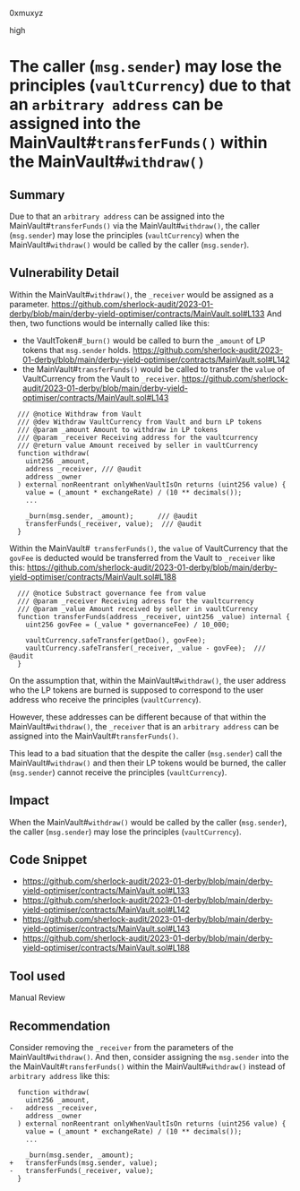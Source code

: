 0xmuxyz

high

# The caller (`msg.sender`) may lose the principles (`vaultCurrency`) due to that an `arbitrary address` can be assigned into the MainVault#`transferFunds()` within the MainVault#`withdraw()`

## Summary
Due to that an `arbitrary address` can be assigned into the MainVault#`transferFunds()` via the MainVault#`withdraw()`, the caller (`msg.sender`) may lose the principles (`vaultCurrency`) when the MainVault#`withdraw()` would be called by the caller (`msg.sender`).

## Vulnerability Detail
Within the MainVault#`withdraw()`, 
the `_receiver` would be assigned as a parameter.
https://github.com/sherlock-audit/2023-01-derby/blob/main/derby-yield-optimiser/contracts/MainVault.sol#L133
And then, two functions would be internally called like this: 
- the VaultToken#`_burn()` would be called to burn the `_amount` of LP tokens that `msg.sender` holds.
   https://github.com/sherlock-audit/2023-01-derby/blob/main/derby-yield-optimiser/contracts/MainVault.sol#L142
- the MainVault#`transferFunds()` would be called to transfer the `value` of VaultCurrency from the Vault to `_receiver`.
    https://github.com/sherlock-audit/2023-01-derby/blob/main/derby-yield-optimiser/contracts/MainVault.sol#L143
```solidity
  /// @notice Withdraw from Vault
  /// @dev Withdraw VaultCurrency from Vault and burn LP tokens
  /// @param _amount Amount to withdraw in LP tokens
  /// @param _receiver Receiving address for the vaultcurrency
  /// @return value Amount received by seller in vaultCurrency
  function withdraw(
    uint256 _amount,
    address _receiver, /// @audit
    address _owner
  ) external nonReentrant onlyWhenVaultIsOn returns (uint256 value) {
    value = (_amount * exchangeRate) / (10 ** decimals());
    ...

    _burn(msg.sender, _amount);      /// @audit
    transferFunds(_receiver, value);  /// @audit
  }
```

Within the MainVault#` transferFunds()`,
the `value` of VaultCurrency that the `govFee` is deducted would be transferred from the Vault to `_receiver` like this:
https://github.com/sherlock-audit/2023-01-derby/blob/main/derby-yield-optimiser/contracts/MainVault.sol#L188
```solidity
  /// @notice Substract governance fee from value
  /// @param _receiver Receiving adress for the vaultcurrency
  /// @param _value Amount received by seller in vaultCurrency
  function transferFunds(address _receiver, uint256 _value) internal {
    uint256 govFee = (_value * governanceFee) / 10_000;

    vaultCurrency.safeTransfer(getDao(), govFee);
    vaultCurrency.safeTransfer(_receiver, _value - govFee);  /// @audit
  }
```

On the assumption that, within the MainVault#`withdraw()`, the user address who the LP tokens are burned is supposed to correspond to the user address who receive the principles (`vaultCurrency`).

However, these addresses can be different because of that within the MainVault#`withdraw()`, the `_receiver` that is an `arbitrary address` can be assigned into the MainVault#`transferFunds()`.

This lead to a bad situation that the despite the caller (`msg.sender`) call the MainVault#`withdraw()` and then their LP tokens would be burned, the caller (`msg.sender`) cannot receive the principles (`vaultCurrency`).


## Impact
When the MainVault#`withdraw()` would be called by the caller (`msg.sender`), the caller (`msg.sender`) may lose the principles (`vaultCurrency`).

## Code Snippet
- https://github.com/sherlock-audit/2023-01-derby/blob/main/derby-yield-optimiser/contracts/MainVault.sol#L133
- https://github.com/sherlock-audit/2023-01-derby/blob/main/derby-yield-optimiser/contracts/MainVault.sol#L142
- https://github.com/sherlock-audit/2023-01-derby/blob/main/derby-yield-optimiser/contracts/MainVault.sol#L143
- https://github.com/sherlock-audit/2023-01-derby/blob/main/derby-yield-optimiser/contracts/MainVault.sol#L188

## Tool used
Manual Review

## Recommendation
Consider removing the `_receiver` from the parameters of the MainVault#`withdraw()`. 
And then, consider assigning the `msg.sender` into the the MainVault#`transferFunds()` within the MainVault#`withdraw()` instead of `arbitrary address` like this:
```solidity
  function withdraw(
    uint256 _amount,
-   address _receiver,
    address _owner
  ) external nonReentrant onlyWhenVaultIsOn returns (uint256 value) {
    value = (_amount * exchangeRate) / (10 ** decimals());
    ...

    _burn(msg.sender, _amount);      
+   transferFunds(msg.sender, value);
-   transferFunds(_receiver, value);
  }
```
